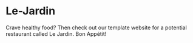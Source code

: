 # Le-Jardin
Crave healthy food? Then check out our template website for a potential restaurant called Le Jardin. Bon Appétit!
